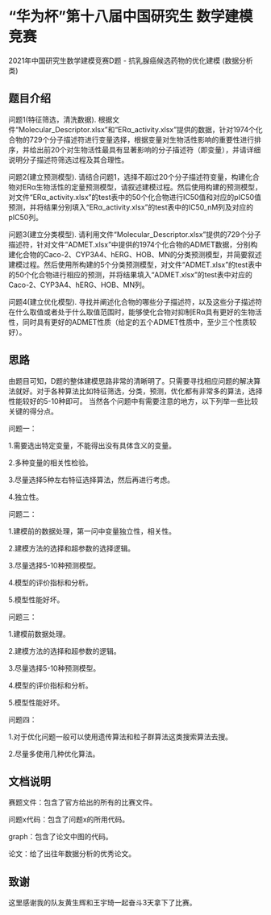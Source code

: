 # “华为杯”第十八届中国研究生 数学建模竞赛
2021年中国研究生数学建模竞赛D题 - 抗乳腺癌候选药物的优化建模 (数据分析类)
## 题目介绍
问题1(特征筛选，清洗数据). 根据文件“Molecular_Descriptor.xlsx”和“ERα_activity.xlsx”提供的数据，针对1974个化合物的729个分子描述符进行变量选择，根据变量对生物活性影响的重要性进行排序，并给出前20个对生物活性最具有显著影响的分子描述符（即变量），并请详细说明分子描述符筛选过程及其合理性。

问题2(建立预测模型). 请结合问题1，选择不超过20个分子描述符变量，构建化合物对ERα生物活性的定量预测模型，请叙述建模过程。然后使用构建的预测模型，对文件“ERα_activity.xlsx”的test表中的50个化合物进行IC50值和对应的pIC50值预测，并将结果分别填入“ERα_activity.xlsx”的test表中的IC50_nM列及对应的pIC50列。

问题3(建立分类模型). 请利用文件“Molecular_Descriptor.xlsx”提供的729个分子描述符，针对文件“ADMET.xlsx”中提供的1974个化合物的ADMET数据，分别构建化合物的Caco-2、CYP3A4、hERG、HOB、MN的分类预测模型，并简要叙述建模过程。然后使用所构建的5个分类预测模型，对文件“ADMET.xlsx”的test表中的50个化合物进行相应的预测，并将结果填入“ADMET.xlsx”的test表中对应的Caco-2、CYP3A4、hERG、HOB、MN列。

问题4(建立优化模型). 寻找并阐述化合物的哪些分子描述符，以及这些分子描述符在什么取值或者处于什么取值范围时，能够使化合物对抑制ERα具有更好的生物活性，同时具有更好的ADMET性质（给定的五个ADMET性质中，至少三个性质较好）。

##  思路
由题目可知，D题的整体建模思路非常的清晰明了。只需要寻找相应问题的解决算法就好。对于各种算法比如特征筛选，分类，预测，优化都有非常多的算法，选择性能较好的5-10种即可。
当然各个问题中有需要注意的地方，以下列举一些比较关键的得分点。

问题一：

1.需要选出特定变量，不能得出没有具体含义的变量。

2.多种变量的相关性检验。

3.尽量选择5种左右特征选择算法，然后再进行考虑。

4.独立性。

问题二：

1.建模前的数据处理，第一问中变量独立性，相关性。

2.建模方法的选择和超参数的选择逻辑。

3.尽量选择5-10种预测模型。

4.模型的评价指标和分析。

5.模型性能好坏。

问题三：

1.建模前数据处理。

2.建模方法的选择和超参数的逻辑。

3.尽量选择5-10种预测模型。

4.模型的评价指标和分析。

5.模型性能好坏。

问题四：

1.对于优化问题一般可以使用遗传算法和粒子群算法这类搜索算法去搜。

2.尽量多使用几种优化算法。


## 文档说明

赛题文件：包含了官方给出的所有的比赛文件。

问题x代码：包含了问题x的所用代码。

graph：包含了论文中图的代码。

论文：给了出往年数据分析的优秀论文。

## 致谢

这里感谢我的队友黄生辉和王宇琦一起奋斗3天拿下了比赛。

